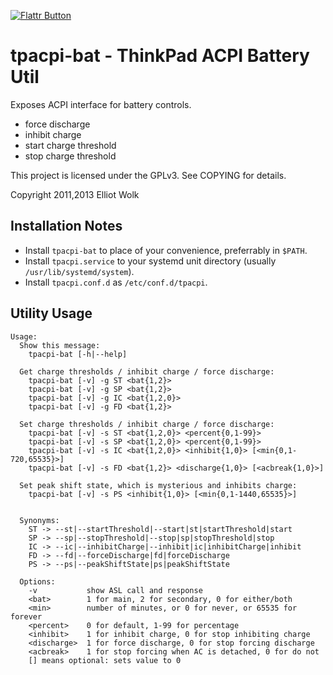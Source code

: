 [![Flattr Button](http://api.flattr.com/button/button-static-50x60.png "Flattr This!")](https://flattr.com/thing/1577449 "tpacpi-bat")

tpacpi-bat - ThinkPad ACPI Battery Util
=======================================

Exposes ACPI interface for battery controls.
- force discharge
- inhibit charge
- start charge threshold
- stop charge threshold

This project is licensed under the GPLv3. See COPYING for details.

Copyright 2011,2013 Elliot Wolk

Installation Notes
------------------

- Install `tpacpi-bat` to place of your convenience, preferrably in `$PATH`.
- Install `tpacpi.service` to your systemd unit directory (usually `/usr/lib/systemd/system`).
- Install `tpacpi.conf.d` as `/etc/conf.d/tpacpi`.

Utility Usage
-------------

```
Usage:
  Show this message:
    tpacpi-bat [-h|--help]

  Get charge thresholds / inhibit charge / force discharge:
    tpacpi-bat [-v] -g ST <bat{1,2}>
    tpacpi-bat [-v] -g SP <bat{1,2}>
    tpacpi-bat [-v] -g IC <bat{1,2,0}>
    tpacpi-bat [-v] -g FD <bat{1,2}>

  Set charge thresholds / inhibit charge / force discharge:
    tpacpi-bat [-v] -s ST <bat{1,2,0}> <percent{0,1-99}>
    tpacpi-bat [-v] -s SP <bat{1,2,0}> <percent{0,1-99}>
    tpacpi-bat [-v] -s IC <bat{1,2,0}> <inhibit{1,0}> [<min{0,1-720,65535}>]
    tpacpi-bat [-v] -s FD <bat{1,2}> <discharge{1,0}> [<acbreak{1,0}>]

  Set peak shift state, which is mysterious and inhibits charge:
    tpacpi-bat [-v] -s PS <inhibit{1,0}> [<min{0,1-1440,65535}>]


  Synonyms:
    ST -> --st|--startThreshold|--start|st|startThreshold|start
    SP -> --sp|--stopThreshold|--stop|sp|stopThreshold|stop
    IC -> --ic|--inhibitCharge|--inhibit|ic|inhibitCharge|inhibit
    FD -> --fd|--forceDischarge|fd|forceDischarge
    PS -> --ps|--peakShiftState|ps|peakShiftState

  Options:
    -v           show ASL call and response
    <bat>        1 for main, 2 for secondary, 0 for either/both
    <min>        number of minutes, or 0 for never, or 65535 for forever
    <percent>    0 for default, 1-99 for percentage
    <inhibit>    1 for inhibit charge, 0 for stop inhibiting charge
    <discharge>  1 for force discharge, 0 for stop forcing discharge
    <acbreak>    1 for stop forcing when AC is detached, 0 for do not
    [] means optional: sets value to 0
```
